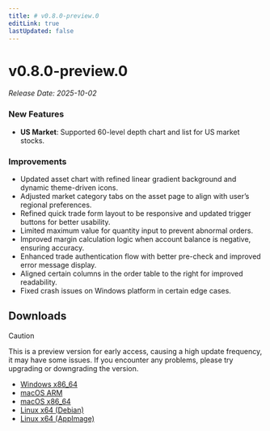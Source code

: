 ```yaml
---
title: # v0.8.0-preview.0
editLink: true
lastUpdated: false
---
```


# v0.8.0-preview.0  <Badge type="warning" text="preview" />

_Release Date: 2025-10-02_

### **New Features**

- **US Market**: Supported 60-level depth chart and list for US market stocks.

### Improvements

- Updated asset chart with refined linear gradient background and dynamic theme-driven icons.
- Adjusted market category tabs on the asset page to align with user’s regional preferences.
- Refined quick trade form layout to be responsive and updated trigger buttons for better usability.
- Limited maximum value for quantity input to prevent abnormal orders.
- Improved margin calculation logic when account balance is negative, ensuring accuracy.
- Enhanced trade authentication flow with better pre-check and improved error message display.
- Aligned certain columns in the order table to the right for improved readability.
- Fixed crash issues on Windows platform in certain edge cases.

## Downloads


> [!CAUTION]
> This is a preview version for early access, causing a high update frequency, it may have some issues. If you encounter any problems, please try upgrading or downgrading the version.


- [Windows x86_64](https://assets.lbkrs.com/github/release/longbridge-desktop/preview/longbridge-v0.8.0-preview.0-windows-x86_64.exe)
- [macOS ARM](https://assets.lbkrs.com/github/release/longbridge-desktop/preview/longbridge-v0.8.0-preview.0-macos-aarch64.dmg)
- [macOS x86_64](https://assets.lbkrs.com/github/release/longbridge-desktop/preview/longbridge-v0.8.0-preview.0-macos-x86_64.dmg)
- [Linux x64 (Debian)](https://assets.lbkrs.com/github/release/longbridge-desktop/preview/longbridge-v0.8.0-preview.0-linux-x86_64.deb)
- [Linux x64 (AppImage)](https://assets.lbkrs.com/github/release/longbridge-desktop/preview/longbridge-v0.8.0-preview.0-linux-x86_64.AppImage)